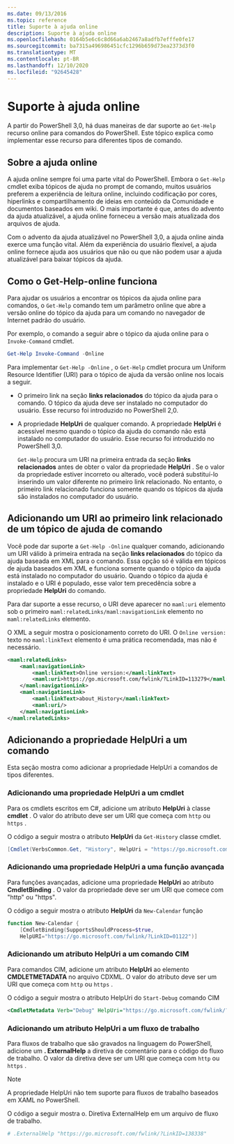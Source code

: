 ```yaml
---
ms.date: 09/13/2016
ms.topic: reference
title: Suporte à ajuda online
description: Suporte à ajuda online
ms.openlocfilehash: 0164b5e6c6c8d66a6ab2467a8adfb7efffe0fe17
ms.sourcegitcommit: ba7315a496986451cfc1296b659d73ea2373d3f0
ms.translationtype: MT
ms.contentlocale: pt-BR
ms.lasthandoff: 12/10/2020
ms.locfileid: "92645428"
---
```

# <a name="supporting-online-help"></a>Suporte à ajuda online

A partir do PowerShell 3,0, há duas maneiras de dar suporte ao `Get-Help` recurso online para comandos do PowerShell. Este tópico explica como implementar esse recurso para diferentes tipos de comando.

## <a name="about-online-help"></a>Sobre a ajuda online

A ajuda online sempre foi uma parte vital do PowerShell. Embora o `Get-Help` cmdlet exiba tópicos de ajuda no prompt de comando, muitos usuários preferem a experiência de leitura online, incluindo codificação por cores, hiperlinks e compartilhamento de ideias em conteúdo da Comunidade e documentos baseados em wiki. O mais importante é que, antes do advento da ajuda atualizável, a ajuda online forneceu a versão mais atualizada dos arquivos de ajuda.

Com o advento da ajuda atualizável no PowerShell 3,0, a ajuda online ainda exerce uma função vital. Além da experiência do usuário flexível, a ajuda online fornece ajuda aos usuários que não ou que não podem usar a ajuda atualizável para baixar tópicos da ajuda.

## <a name="how-get-help--online-works"></a>Como o Get-Help-online funciona

Para ajudar os usuários a encontrar os tópicos da ajuda online para comandos, o `Get-Help` comando tem um parâmetro online que abre a versão online do tópico da ajuda para um comando no navegador de Internet padrão do usuário.

Por exemplo, o comando a seguir abre o tópico da ajuda online para o `Invoke-Command` cmdlet.

```powershell
Get-Help Invoke-Command -Online
```

Para implementar `Get-Help -Online` , o `Get-Help` cmdlet procura um Uniform Resource Identifier (URI) para o tópico de ajuda da versão online nos locais a seguir.

- O primeiro link na seção **links relacionados** do tópico da ajuda para o comando. O tópico da ajuda deve ser instalado no computador do usuário. Esse recurso foi introduzido no PowerShell 2,0.

- A propriedade **HelpUri** de qualquer comando. A propriedade **HelpUri** é acessível mesmo quando o tópico da ajuda do comando não está instalado no computador do usuário. Esse recurso foi introduzido no PowerShell 3,0.

  `Get-Help` procura um URI na primeira entrada da seção **links relacionados** antes de obter o valor da propriedade **HelpUri** . Se o valor da propriedade estiver incorreto ou alterado, você poderá substituí-lo inserindo um valor diferente no primeiro link relacionado. No entanto, o primeiro link relacionado funciona somente quando os tópicos da ajuda são instalados no computador do usuário.

## <a name="adding-a-uri-to-the-first-related-link-of-a-command-help-topic"></a>Adicionando um URI ao primeiro link relacionado de um tópico de ajuda de comando

Você pode dar suporte a `Get-Help -Online` qualquer comando, adicionando um URI válido à primeira entrada na seção **links relacionados** do tópico da ajuda baseada em XML para o comando. Essa opção só é válida em tópicos de ajuda baseados em XML e funciona somente quando o tópico da ajuda está instalado no computador do usuário. Quando o tópico da ajuda é instalado e o URI é populado, esse valor tem precedência sobre a propriedade **HelpUri** do comando.

Para dar suporte a esse recurso, o URI deve aparecer no `maml:uri` elemento sob o primeiro `maml:relatedLinks/maml:navigationLink` elemento no `maml:relatedLinks` elemento.

O XML a seguir mostra o posicionamento correto do URI. O `Online version:` texto no `maml:linkText` elemento é uma prática recomendada, mas não é necessário.

```xml
<maml:relatedLinks>
    <maml:navigationLink>
        <maml:linkText>Online version:</maml:linkText>
        <maml:uri>https://go.microsoft.com/fwlink/?LinkID=113279</maml:uri>
    </maml:navigationLink>
    <maml:navigationLink>
        <maml:linkText>about_History</maml:linkText>
        <maml:uri/>
    </maml:navigationLink>
</maml:relatedLinks>
```

## <a name="adding-the-helpuri-property-to-a-command"></a>Adicionando a propriedade HelpUri a um comando

Esta seção mostra como adicionar a propriedade HelpUri a comandos de tipos diferentes.

### <a name="adding-a-helpuri-property-to-a-cmdlet"></a>Adicionando uma propriedade HelpUri a um cmdlet

Para os cmdlets escritos em C#, adicione um atributo **HelpUri** à classe **cmdlet** . O valor do atributo deve ser um URI que começa com `http` ou `https` .

O código a seguir mostra o atributo **HelpUri** da `Get-History` classe cmdlet.

```csharp
[Cmdlet(VerbsCommon.Get, "History", HelpUri = "https://go.microsoft.com/fwlink/?LinkID=001122")]
```

### <a name="adding-a-helpuri-property-to-an-advanced-function"></a>Adicionando uma propriedade HelpUri a uma função avançada

Para funções avançadas, adicione uma propriedade **HelpUri** ao atributo **CmdletBinding** . O valor da propriedade deve ser um URI que comece com "http" ou "https".

O código a seguir mostra o atributo **HelpUri** da `New-Calendar` função

```powershell
function New-Calendar {
    [CmdletBinding(SupportsShouldProcess=$true,
    HelpURI="https://go.microsoft.com/fwlink/?LinkID=01122")]
```

### <a name="adding-a-helpuri-attribute-to-a-cim-command"></a>Adicionando um atributo HelpUri a um comando CIM

Para comandos CIM, adicione um atributo **HelpUri** ao elemento **CMDLETMETADATA** no arquivo CDXML.
O valor do atributo deve ser um URI que começa com `http` ou `https` .

O código a seguir mostra o atributo HelpUri do `Start-Debug` comando CIM

```xml
<CmdletMetadata Verb="Debug" HelpUri="https://go.microsoft.com/fwlink/?LinkID=001122"/>
```

### <a name="adding-a-helpuri-attribute-to-a-workflow"></a>Adicionando um atributo HelpUri a um fluxo de trabalho

Para fluxos de trabalho que são gravados na linguagem do PowerShell, adicione um **. ExternalHelp** a diretiva de comentário para o código do fluxo de trabalho. O valor da diretiva deve ser um URI que começa com `http` ou `https` .

> [!NOTE]
> A propriedade HelpUri não tem suporte para fluxos de trabalho baseados em XAML no PowerShell.

O código a seguir mostra o. Diretiva ExternalHelp em um arquivo de fluxo de trabalho.

```powershell
# .ExternalHelp "https://go.microsoft.com/fwlink/?LinkID=138338"
```

